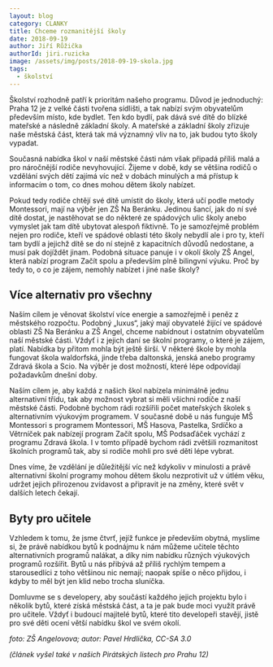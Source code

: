 ```yaml
---
layout: blog
category: CLANKY
title: Chceme rozmanitější školy
date: 2018-09-19
author: Jiří Růžička
authorId: jiri.ruzicka
image: /assets/img/posts/2018-09-19-skola.jpg
tags:
  - školství
---
```


Školství rozhodně patří k prioritám našeho programu. Důvod je jednoduchý: Praha 12 je z velké části tvořena sídlišti, a tak nabízí svým obyvatelům především místo, kde bydlet. Ten kdo bydlí, pak dává své dítě do blízké mateřské a následně základní školy. A mateřské a základní školy zřizuje naše městská část, která tak má významný vliv na to, jak budou tyto školy vypadat.

Současná nabídka škol v naší městské části nám však připadá příliš malá a pro náročnější rodiče nevyhovující. Žijeme v době, kdy se většina rodičů o vzdělání svých dětí zajímá víc než v dobách minulých a má přístup k informacím o tom, co dnes mohou dětem školy nabízet.

Pokud tedy rodiče chtějí své dítě umístit do školy, která učí podle metody Montessori, mají na výběr jen ZŠ Na Beránku. Jedinou šancí, jak do ní své dítě dostat, je nastěhovat se do některé ze spádových ulic školy anebo vymyslet jak tam dítě ubytovat alespoň fiktivně. To je samozřejmě problém nejen pro rodiče, kteří ve spádové oblasti této školy nebydlí ale i pro ty, kteří tam bydlí a jejichž dítě se do ní stejně z kapacitních důvodů nedostane, a musí pak dojíždět jinam. Podobná situace panuje i v okolí školy ZŠ Angel, která nabízí program Začít spolu a především plně bilingvní výuku. Proč by tedy to, o co je zájem, nemohly nabízet i jiné naše školy?

## Více alternativ pro všechny

Naším cílem je věnovat školství více energie a samozřejmě i peněz z městského rozpočtu. Podobný „luxus“, jaký mají obyvatelé žijící ve spádové oblasti ZŠ Na Beránku a ZŠ Angel, chceme nabídnout i ostatním obyvatelům naší městské části. Vždyť i z jejich daní se školní programy, o které je zájem, platí. Nabídka by přitom mohla být ještě širší. V některé škole by mohla fungovat škola waldorfská, jinde třeba daltonská, jenská anebo programy Zdravá škola a Scio. Na výběr je dost možností, které lépe odpovídají požadavkům dnešní doby.

Naším cílem je, aby každá z našich škol nabízela minimálně jednu alternativní třídu, tak aby možnost vybrat si měli všichni rodiče z naší městské části. Podobně bychom rádi rozšířili počet mateřských školek s alternativním výukovým programem. V současné době u nás funguje MŠ Montessori s programem Montessori, MŠ Hasova, Pastelka, Srdíčko a Větrníček pak nabízejí program Začít spolu, MŠ Podsaďáček vychází z programu Zdravá škola. I v tomto případě bychom rádi zvětšili rozmanitost školních programů tak, aby si rodiče mohli pro své děti lépe vybrat.

Dnes víme, že vzdělání je důležitější víc než kdykoliv v minulosti a právě alternativní školní programy mohou dětem školu nezprotivit už v útlém věku, udržet jejich přirozenou zvídavost a připravit je na změny, které svět v dalších letech čekají.

## Byty pro učitele

Vzhledem k tomu, že jsme čtvrť, jejíž funkce je především obytná, myslíme si, že právě nabídkou bytů k podnájmu k nám můžeme učitele těchto alternativních programů nalákat, a díky nim nabídku různých výukových programů rozšířit. Bytů u nás přibývá až příliš rychlým tempem a starousedlíci z toho většinou nic nemají; naopak spíše o něco přijdou, i kdyby to měl být jen klid nebo trocha sluníčka.

Domluvme se s developery, aby součástí každého jejich projektu bylo i několik bytů, které získá městská část, a ta je pak bude moci využít právě pro učitele. Vždyť i budoucí majitelé bytů, které tito developeři stavějí, jistě pro své děti ocení větší nabídku škol ve svém okolí.

_foto: ZŠ Angelovova; autor: Pavel Hrdlička, CC-SA 3.0_

_(článek vyšel také v našich Pirátských listech pro Prahu 12)_
